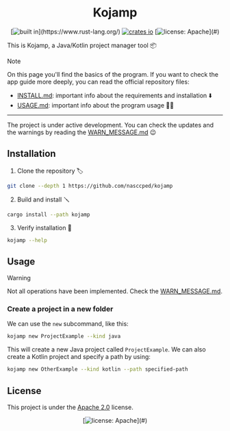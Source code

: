 <div align=center>

Kojamp
======

[![built in](https://img.shields.io/badge/built_in-rust-orange?)](https://www.rust-lang.org/)
[![crates io](https://img.shields.io/crates/v/kojamp.svg)](https://crates.io/crates/kojamp)
[![license: Apache](https://img.shields.io/badge/License-Apache_2.0-blue?)](#)

</div>

This is Kojamp, a Java/Kotlin project manager tool 📦

> [!NOTE]
>
> On this page you'll find the basics of the program. If you want to
> check the app guide more deeply, you can read the official
> repository files:
>
> - [INSTALL.md](https://github.com/nasccped/kojamp/blob/main/INSTALL.md):
> important info about the requirements and installation ⬇️
> - [USAGE.md](https://github.com/nasccped/kojamp/blob/main/USAGE.md):
> important info about the program usage 👨‍💻
>
> ---
>
> The project is under active development. You can check the updates
> and the warnings by reading the
> [WARN_MESSAGE.md](https://github.com/nasccped/kojamp/blob/main/WARN_MESSAGE.md)
> 😉

## Installation

1. Clone the repository 🏷️

```sh
git clone --depth 1 https://github.com/nasccped/kojamp
```

2. Build and install 🪛

```sh
cargo install --path kojamp
```

3. Verify installation 🔭

```sh
kojamp --help
```

## Usage

> [!WARNING]
>
> Not all operations have been implemented. Check the
> [WARN_MESSAGE.md](https://github.com/nasccped/kojamp/blob/main/WARN_MESSAGE.md).

### Create a project in a new folder

We can use the `new` subcommand, like this:

```sh
kojamp new ProjectExample --kind java
```

This will create a new Java project called `ProjectExample`. We can
also create a Kotlin project and specify a path by using:

```sh
kojamp new OtherExample --kind kotlin --path specified-path
```

## License

This project is under the
[Apache 2.0](https://www.apache.org/licenses/LICENSE-2.0) license.

<div align=center>

[![license: Apache](https://img.shields.io/badge/License-Apache_2.0-blue?)](#)

</div>
